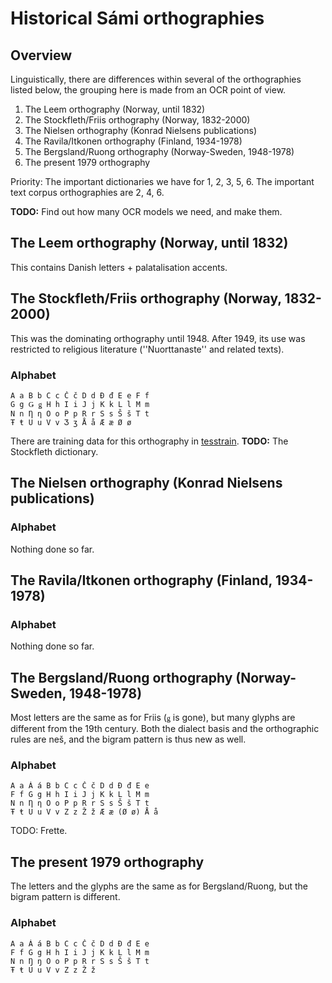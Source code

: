 # Historical Sámi orthographies

## Overview

Linguistically, there are differences within several of the orthographies listed below, the grouping here is made from an OCR point of view.

1. The Leem orthography (Norway, until 1832)
2. The Stockfleth/Friis orthography (Norway, 1832-2000)
3. The Nielsen orthography (Konrad Nielsens publications)
4. The Ravila/Itkonen orthography (Finland, 1934-1978)
5. The Bergsland/Ruong orthography (Norway-Sweden, 1948-1978)
6. The present 1979 orthography

Priority: The important dictionaries we have for 1, 2, 3, 5, 6. The important text corpus orthographies are 2, 4, 6.

**TODO:** Find out how many OCR models we need, and make them.

## The Leem orthography (Norway, until 1832)

This contains Danish letters + palatalisation accents.

## The Stockfleth/Friis orthography (Norway, 1832-2000)

This was the dominating orthography until 1948. After 1949, its use was restricted to religious literature (''Nuorttanaste'' and related texts).

### Alphabet

```
А а	B b	C c	Č č	D d	Đ đ	E e	F f
G g	Ǥ ǥ	H h	I i	J j	K k	L l	M m
N n	Ƞ ƞ	O o	P p	R r	S s	Š š	T t
Ŧ ŧ	U u	V v	Ʒ ʒ Å å	Æ æ	Ø ø
```

There are training data for this orthography in [tesstrain](https://github.com/divvungiellatekno/tesstrain). **TODO:** The Stockfleth dictionary.

## The Nielsen orthography (Konrad Nielsens publications)

### Alphabet

Nothing done so far.

## The Ravila/Itkonen orthography (Finland, 1934-1978)

### Alphabet

Nothing done so far.

## The Bergsland/Ruong orthography (Norway-Sweden, 1948-1978)

Most letters are the same as for Friis (`ǥ` is gone), but many glyphs are different from the 19th century. Both the dialect basis and the orthographic rules are neš, and the bigram pattern is thus new as well.

### Alphabet

```
А а	Á á	B b	C c	Č č	D d	Đ đ	E e
F f	G g	H h	I i	J j	K k	L l	M m
N n	Ƞ ƞ	O o	P p	R r	S s	Š š	T t
Ŧ ŧ	U u	V v	Z z	Ž ž	Æ æ	(Ø ø) Å å
```

TODO: Frette.

## The present 1979 orthography

The letters and the glyphs are the same as for Bergsland/Ruong, but the bigram pattern is different.

### Alphabet

```
А а	Á á	B b	C c	Č č	D d	Đ đ	E e
F f	G g	H h	I i	J j	K k	L l	M m
N n	Ŋ ŋ	O o	P p	R r	S s	Š š	T t
Ŧ ŧ	U u	V v	Z z	Ž ž
```

